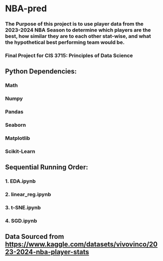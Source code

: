 # NBA-pred

### The Purpose of this project is to use player data from the 2023-2024 NBA Season to determine which players are the best, how similar they are to each other stat-wise, and what the hypothetical best performing team would be.

### Final Project for CIS 3715: Principles of Data Science

## Python Dependencies:

### Math
### Numpy
### Pandas
### Seaborn
### Matplotlib
### Scikit-Learn

## Sequential Running Order:
### 1. EDA.ipynb
### 2. linear_reg.ipynb
### 3. t-SNE.ipynb
### 4. SGD.ipynb

## Data Sourced from https://www.kaggle.com/datasets/vivovinco/2023-2024-nba-player-stats